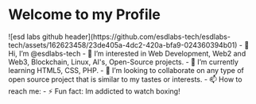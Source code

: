 <h1>Welcome to my Profile</h1>
![esd labs github header](https://github.com/esdlabs-tech/esdlabs-tech/assets/162623458/23de405a-4dc2-420a-bfa9-024360394b01)
- 👋 Hi, I’m @esdlabs-tech
- 👀 I’m interested in Web Development, Web2 and Web3, Blockchain, Linux, AI's, Open-Source projects.
- 🌱 I’m currently learning HTML5, CSS, PHP.
- 💞️ I’m looking to collaborate on any type of open source project that is similar to my tastes or interests.
- 📫 How to reach me:
- ⚡ Fun fact: Im addicted to watch boxing!

<!---
EduardoSLDev/EduardoSLDev is a ✨ special ✨ repository because its `README.md` (this file) appears on your GitHub profile.
You can click the Preview link to take a look at your changes.
--->
